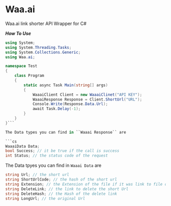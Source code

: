 # Waa.ai
Waa.ai link shorter API Wrapper for C#

***How To Use***

```cs
using System;
using System.Threading.Tasks;
using System.Collections.Generic;
using Waa.ai;

namespace Test
{
    class Program
    {
        static async Task Main(string[] args)
        {
            WaaaiClient Client = new WaaaiClinet("API KEY");
            WaaaiResponse Response = Client.ShortUrl("URL");
            Console.Write(Response.Data.Url);
            await Task.Delay(-1);
        }
    }
}```

The Data types you can find in ``Waaai Response`` are 

```cs
WaaaiData Data;
bool Success; // it be true if the call is success
int Status; // the status code of the request
```
The Data tpyes you can find in ``Waaai Data`` are
```cs
string Url; // the short url
string ShortUrlCode; // the hash of the short url
string Extension; // the Extension of the file if it was link to file or image
string DeleteLink; // the link to delete the short Url
string DeleteHash; // the Hash of the delete link
string LongUrl; // the original Url
```
